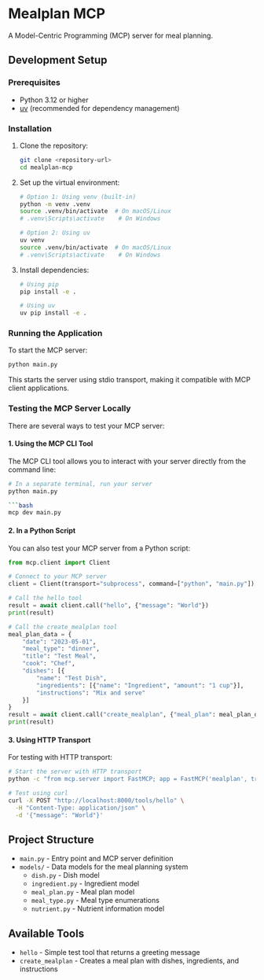 # Mealplan MCP

A Model-Centric Programming (MCP) server for meal planning.

## Development Setup

### Prerequisites

- Python 3.12 or higher
- [uv](https://github.com/astral-sh/uv) (recommended for dependency management)

### Installation

1. Clone the repository:
   ```bash
   git clone <repository-url>
   cd mealplan-mcp
   ```

2. Set up the virtual environment:
   ```bash
   # Option 1: Using venv (built-in)
   python -m venv .venv
   source .venv/bin/activate  # On macOS/Linux
   # .venv\Scripts\activate    # On Windows

   # Option 2: Using uv
   uv venv
   source .venv/bin/activate  # On macOS/Linux
   # .venv\Scripts\activate    # On Windows
   ```

3. Install dependencies:
   ```bash
   # Using pip
   pip install -e .

   # Using uv
   uv pip install -e .
   ```

### Running the Application

To start the MCP server:

```bash
python main.py
```

This starts the server using stdio transport, making it compatible with MCP client applications.

### Testing the MCP Server Locally

There are several ways to test your MCP server:

#### 1. Using the MCP CLI Tool

The MCP CLI tool allows you to interact with your server directly from the command line:

```bash
# In a separate terminal, run your server
python main.py

```bash
mcp dev main.py
```

#### 2. In a Python Script

You can also test your MCP server from a Python script:

```python
from mcp.client import Client

# Connect to your MCP server
client = Client(transport="subprocess", command=["python", "main.py"])

# Call the hello tool
result = await client.call("hello", {"message": "World"})
print(result)

# Call the create_mealplan tool
meal_plan_data = {
    "date": "2023-05-01",
    "meal_type": "dinner",
    "title": "Test Meal",
    "cook": "Chef",
    "dishes": [{
        "name": "Test Dish",
        "ingredients": [{"name": "Ingredient", "amount": "1 cup"}],
        "instructions": "Mix and serve"
    }]
}
result = await client.call("create_mealplan", {"meal_plan": meal_plan_data})
print(result)
```

#### 3. Using HTTP Transport

For testing with HTTP transport:

```bash
# Start the server with HTTP transport
python -c "from mcp.server import FastMCP; app = FastMCP('mealplan', transport='http'); app.include_router_from_module('main'); app.run()"

# Test using curl
curl -X POST "http://localhost:8000/tools/hello" \
  -H "Content-Type: application/json" \
  -d '{"message": "World"}'
```

## Project Structure

- `main.py` - Entry point and MCP server definition
- `models/` - Data models for the meal planning system
  - `dish.py` - Dish model
  - `ingredient.py` - Ingredient model
  - `meal_plan.py` - Meal plan model
  - `meal_type.py` - Meal type enumerations
  - `nutrient.py` - Nutrient information model

## Available Tools

- `hello` - Simple test tool that returns a greeting message
- `create_mealplan` - Creates a meal plan with dishes, ingredients, and instructions
